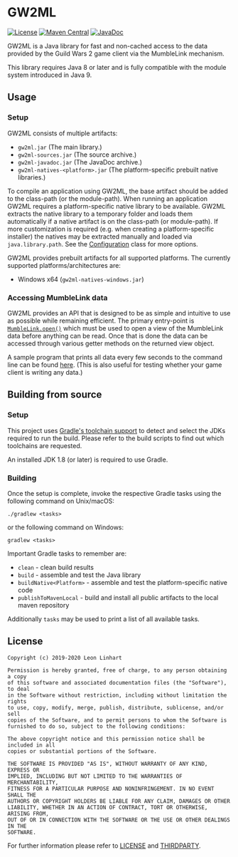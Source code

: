# GW2ML

[![License](https://img.shields.io/badge/license-MIT-green.svg?style=flat-square&label=License)](https://github.com/GW2Toolbelt/GW2ML/blob/master/LICENSE)
[![Maven Central](https://img.shields.io/maven-central/v/com.gw2tb.gw2ml/gw2ml.svg?style=flat-square&label=Maven%20Central)](https://maven-badges.herokuapp.com/maven-central/com.gw2tb.gw2ml/gw2ml)
[![JavaDoc](https://img.shields.io/maven-central/v/com.gw2tb.gw2ml/gw2ml.svg?style=flat-square&label=JavaDoc&color=blue)](https://javadoc.io/doc/com.gw2tb.gw2ml/gw2ml)

GW2ML is a Java library for fast and non-cached access to the data provided
by the Guild Wars 2 game client via the MumbleLink mechanism.

This library requires Java 8 or later and is fully compatible with the module
system introduced in Java 9.


## Usage

### Setup

GW2ML consists of multiple artifacts:

- `gw2ml.jar` (The main library.)
- `gw2ml-sources.jar` (The source archive.)
- `gw2ml-javadoc.jar` (The JavaDoc archive.)
- `gw2ml-natives-<platform>.jar` (The platform-specific prebuilt native libraries.)

To compile an application using GW2ML, the base artifact should be added to the
class-path (or the module-path). When running an application GW2ML requires a
platform-specific native library to be available. GW2ML extracts the native
library to a temporary folder and loads them automatically if a native artifact
is on the class-path (or module-path). If more customization is required (e.g.
when creating a platform-specific installer) the natives may be extracted
manually and loaded via `java.library.path`. See the [Configuration](/src/main/java/com/gw2tb/gw2ml/Configuration.java)
class for more options.

GW2ML provides prebuilt artifacts for all supported platforms. The currently
supported platforms/architectures are:

- Windows x64 (`gw2ml-natives-windows.jar`)


### Accessing MumbleLink data

GW2ML provides an API that is designed to be as simple and intuitive to use as
possible while remaining efficient. The primary entry-point is [`MumbleLink.open()`](https://javadoc.io/doc/com.gw2tb.gw2ml/gw2ml/latest/com/gw2tb/gw2ml/MumbleLink.html)
which must be used to open a view of the MumbleLink data before anything can be
read. Once that is done the data can be accessed through various getter methods
on the returned view object.

A sample program that prints all data every few seconds to the command line can
be found [here](/src/test/java/com/example/Sample.java).
(This is also useful for testing whether your game client is writing any data.)


## Building from source

### Setup

This project uses [Gradle's toolchain support](https://docs.gradle.org/6.8.3/userguide/toolchains.html)
to detect and select the JDKs required to run the build. Please refer to the
build scripts to find out which toolchains are requested.

An installed JDK 1.8 (or later) is required to use Gradle.

### Building

Once the setup is complete, invoke the respective Gradle tasks using the
following command on Unix/macOS:

    ./gradlew <tasks>

or the following command on Windows:

    gradlew <tasks>

Important Gradle tasks to remember are:
- `clean`                   - clean build results
- `build`                   - assemble and test the Java library
- `buildNative<Platform>`   - assemble and test the platform-specific native
                              code
- `publishToMavenLocal`     - build and install all public artifacts to the
                              local maven repository

Additionally `tasks` may be used to print a list of all available tasks.


## License

```
Copyright (c) 2019-2020 Leon Linhart

Permission is hereby granted, free of charge, to any person obtaining a copy
of this software and associated documentation files (the "Software"), to deal
in the Software without restriction, including without limitation the rights
to use, copy, modify, merge, publish, distribute, sublicense, and/or sell
copies of the Software, and to permit persons to whom the Software is
furnished to do so, subject to the following conditions:

The above copyright notice and this permission notice shall be included in all
copies or substantial portions of the Software.

THE SOFTWARE IS PROVIDED "AS IS", WITHOUT WARRANTY OF ANY KIND, EXPRESS OR
IMPLIED, INCLUDING BUT NOT LIMITED TO THE WARRANTIES OF MERCHANTABILITY,
FITNESS FOR A PARTICULAR PURPOSE AND NONINFRINGEMENT. IN NO EVENT SHALL THE
AUTHORS OR COPYRIGHT HOLDERS BE LIABLE FOR ANY CLAIM, DAMAGES OR OTHER
LIABILITY, WHETHER IN AN ACTION OF CONTRACT, TORT OR OTHERWISE, ARISING FROM,
OUT OF OR IN CONNECTION WITH THE SOFTWARE OR THE USE OR OTHER DEALINGS IN THE
SOFTWARE.
```

For further information please refer to [LICENSE](LICENSE) and
[THIRDPARTY](./docs/THIRDPARTY).